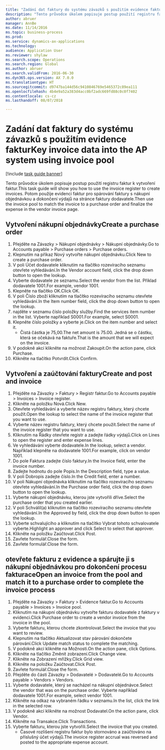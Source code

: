 ```yaml
--- 
title: "Zadání dat faktury do systému závazků s použitím evidence faktur"
description: "Tento průvodce úkolem popisuje postup použití registru faktur k vytvoření faktur."
author: abruer
manager: AnnBe
ms.date: 11/14/2016
ms.topic: business-process
ms.prod: 
ms.service: dynamics-ax-applications
ms.technology: 
audience: Application User
ms.reviewer: shylaw
ms.search.scope: Operations
ms.search.region: Global
ms.author: abruer
ms.search.validFrom: 2016-06-30
ms.dyn365.ops.version: AX 7.0.0
ms.translationtype: HT
ms.sourcegitcommit: d9747ba144d56c9410846769e5465372c89ea111
ms.openlocfilehash: 4b4e9a52a383d4acc0bf2adc669fd88c0c0f7402
ms.contentlocale: cs-cz
ms.lasthandoff: 08/07/2018

---
```

# <a name="key-invoice-data-into-the-ap-system-using-invoice-pool"></a><span data-ttu-id="36635-103">Zadání dat faktury do systému závazků s použitím evidence faktur</span><span class="sxs-lookup"><span data-stu-id="36635-103">Key invoice data into the AP system using invoice pool</span></span>

[!include [task guide banner](../../includes/task-guide-banner.md)]

<span data-ttu-id="36635-104">Tento průvodce úkolem popisuje postup použití registru faktur k vytvoření faktur.</span><span class="sxs-lookup"><span data-stu-id="36635-104">This task guide will show you how to use the invoice register to create invoices.</span></span>  <span data-ttu-id="36635-105">Potom použije evidenci faktur pro spárování faktury s nákupní objednávkou a dokončení výdajů na stránce faktury dodavatele.</span><span class="sxs-lookup"><span data-stu-id="36635-105">Then use the invoice pool to match the invoice to a purchase order and finalize the expense in the vendor invoice page.</span></span>


## <a name="create-a-purchase-order"></a><span data-ttu-id="36635-106">Vytvoření nákupní objednávky</span><span class="sxs-lookup"><span data-stu-id="36635-106">Create a purchase order</span></span>
1. <span data-ttu-id="36635-107">Přejděte na Závazky > Nákupní objednávky > Nákupní objednávky.</span><span class="sxs-lookup"><span data-stu-id="36635-107">Go to Accounts payable > Purchase orders > Purchase orders.</span></span>
2. <span data-ttu-id="36635-108">Klepnutím na příkaz Nový vytvořte nákupní objednávku.</span><span class="sxs-lookup"><span data-stu-id="36635-108">Click New to create a purchase order.</span></span>
3. <span data-ttu-id="36635-109">V poli Účet dodavatele kliknutím na tlačítko rozevíracího seznamu otevřete vyhledávání.</span><span class="sxs-lookup"><span data-stu-id="36635-109">In the Vendor account field, click the drop down button to open the lookup.</span></span>
4. <span data-ttu-id="36635-110">Vyberte dodavatele ze seznamu.</span><span class="sxs-lookup"><span data-stu-id="36635-110">Select the vendor from the list.</span></span> <span data-ttu-id="36635-111">Příklad dodavatele 1001.</span><span class="sxs-lookup"><span data-stu-id="36635-111">For example, vendor 1001.</span></span>
5. <span data-ttu-id="36635-112">Klepněte na tlačítko OK.</span><span class="sxs-lookup"><span data-stu-id="36635-112">Click OK.</span></span>
6. <span data-ttu-id="36635-113">V poli Číslo zboží kliknutím na tlačítko rozevíracího seznamu otevřete vyhledávání.</span><span class="sxs-lookup"><span data-stu-id="36635-113">In the Item number field, click the drop down button to open the lookup.</span></span>
7. <span data-ttu-id="36635-114">najděte v seznamu číslo položky služby.</span><span class="sxs-lookup"><span data-stu-id="36635-114">Find the services item number in the list.</span></span> <span data-ttu-id="36635-115">Vyberte například S0001.</span><span class="sxs-lookup"><span data-stu-id="36635-115">For example, select S0001.</span></span>
8. <span data-ttu-id="36635-116">Klepněte číslo položky a vyberte je.</span><span class="sxs-lookup"><span data-stu-id="36635-116">Click on the item number and select it.</span></span>
    * <span data-ttu-id="36635-117">Čistá částka je 75,00.</span><span class="sxs-lookup"><span data-stu-id="36635-117">The net amount is 75.00.</span></span>  <span data-ttu-id="36635-118">Jedná se o částku, která se očekává na faktuře.</span><span class="sxs-lookup"><span data-stu-id="36635-118">That is the amount that we will expect on the invoice.</span></span>  
9. <span data-ttu-id="36635-119">V podokně akcí klikněte na možnost Zakoupit.</span><span class="sxs-lookup"><span data-stu-id="36635-119">On the action pane, click Purchase.</span></span>
10. <span data-ttu-id="36635-120">Klikněte na tlačítko Potvrdit.</span><span class="sxs-lookup"><span data-stu-id="36635-120">Click Confirm.</span></span>

## <a name="create-and-post-and-invoice"></a><span data-ttu-id="36635-121">Vytvoření a zaúčtování faktury</span><span class="sxs-lookup"><span data-stu-id="36635-121">Create and post and invoice</span></span>
1. <span data-ttu-id="36635-122">Přejděte na Závazky > Faktury > Registr faktur.</span><span class="sxs-lookup"><span data-stu-id="36635-122">Go to Accounts payable > Invoices > Invoice register.</span></span>
2. <span data-ttu-id="36635-123">Klikněte na položku Nová.</span><span class="sxs-lookup"><span data-stu-id="36635-123">Click New.</span></span>
3. <span data-ttu-id="36635-124">Otevřete vyhledávání a vyberte název registru faktury, který chcete použít.</span><span class="sxs-lookup"><span data-stu-id="36635-124">Open the lookup to select the name of the invoice register that you want to use.</span></span>
4. <span data-ttu-id="36635-125">Vyberte název registru faktury, který chcete použít.</span><span class="sxs-lookup"><span data-stu-id="36635-125">Select the name of the invoice register that you want to use.</span></span>
5. <span data-ttu-id="36635-126">Kliknutím na Řádky otevřete registr a zadejte řádky výdajů.</span><span class="sxs-lookup"><span data-stu-id="36635-126">Click on Lines to open the register and enter expense lines.</span></span>
6. <span data-ttu-id="36635-127">Ve vyhledávání vyberte dodavatele.</span><span class="sxs-lookup"><span data-stu-id="36635-127">In the lookup, select a vendor.</span></span> <span data-ttu-id="36635-128">Například klepněte na dodavatele 1001.</span><span class="sxs-lookup"><span data-stu-id="36635-128">For example, click on vendor 1001.</span></span>
7. <span data-ttu-id="36635-129">Do pole Faktura zadejte číslo faktury.</span><span class="sxs-lookup"><span data-stu-id="36635-129">In the Invoice field, enter the invoice number.</span></span>
8. <span data-ttu-id="36635-130">Zadejte hodnotu do pole Popis.</span><span class="sxs-lookup"><span data-stu-id="36635-130">In the Description field, type a value.</span></span>
9. <span data-ttu-id="36635-131">V poli Dobropis zadejte číslo.</span><span class="sxs-lookup"><span data-stu-id="36635-131">In the Credit field, enter a number.</span></span>
10. <span data-ttu-id="36635-132">V poli Nákupní objednávka kliknutím na tlačítko rozevíracího seznamu otevřete vyhledávání.</span><span class="sxs-lookup"><span data-stu-id="36635-132">In the Purchase order field, click the drop down button to open the lookup.</span></span>
11. <span data-ttu-id="36635-133">Vyberte nákupní objednávku, kterou jste vytvořili dříve.</span><span class="sxs-lookup"><span data-stu-id="36635-133">Select the purchase order that you created earlier.</span></span>
12. <span data-ttu-id="36635-134">V poli Schválil(a) kliknutím na tlačítko rozevíracího seznamu otevřete vyhledávání.</span><span class="sxs-lookup"><span data-stu-id="36635-134">In the Approved by field, click the drop down button to open the lookup.</span></span>
13. <span data-ttu-id="36635-135">Vyberte schvalujícího a kliknutím na tlačítko Vybrat tohoto schvalovatele vyberte.</span><span class="sxs-lookup"><span data-stu-id="36635-135">Highlight an approver and click Select to select that approver.</span></span>
14. <span data-ttu-id="36635-136">Klikněte na položku Zaúčtovat.</span><span class="sxs-lookup"><span data-stu-id="36635-136">Click Post.</span></span>
15. <span data-ttu-id="36635-137">Zavřete formulář.</span><span class="sxs-lookup"><span data-stu-id="36635-137">Close the form.</span></span>
16. <span data-ttu-id="36635-138">Zavřete formulář.</span><span class="sxs-lookup"><span data-stu-id="36635-138">Close the form.</span></span>

## <a name="open-an-invoice-from-the-pool-and-match-it-to-a-purchase-order-to-complete-the-invoice-process"></a><span data-ttu-id="36635-139">otevřete fakturu z evidence a spárujte ji s nákupní objednávkou pro dokončení procesu fakturace</span><span class="sxs-lookup"><span data-stu-id="36635-139">Open an invoice from the pool and match it to a purchase order to complete the invoice process</span></span>
1. <span data-ttu-id="36635-140">Přejděte na Závazky > Faktury > Evidence faktur.</span><span class="sxs-lookup"><span data-stu-id="36635-140">Go to Accounts payable > Invoices > Invoice pool.</span></span>
2. <span data-ttu-id="36635-141">Kliknutím na nákupní objednávku vytvořte fakturu dodavatele z faktury v evidenci.</span><span class="sxs-lookup"><span data-stu-id="36635-141">Click Purchase order to create a vendor invoice from the invoice in the pool.</span></span>
3. <span data-ttu-id="36635-142">Vyberte fakturu, kterou chcete zkontrolovat.</span><span class="sxs-lookup"><span data-stu-id="36635-142">Select the invoice that you want to review.</span></span>
4. <span data-ttu-id="36635-143">Klepnutím na tlačítko Aktualizovat stav párování dokončete párování.</span><span class="sxs-lookup"><span data-stu-id="36635-143">Click Update match status to complete the matching.</span></span>
5. <span data-ttu-id="36635-144">V podokně akcí klikněte na Možnosti.</span><span class="sxs-lookup"><span data-stu-id="36635-144">On the action pane, click Options.</span></span>
6. <span data-ttu-id="36635-145">Klikněte na tlačítko Změnit zobrazení.</span><span class="sxs-lookup"><span data-stu-id="36635-145">Click Change view.</span></span>
7. <span data-ttu-id="36635-146">Klikněte na Zobrazení mřížky.</span><span class="sxs-lookup"><span data-stu-id="36635-146">Click Grid view.</span></span>
8. <span data-ttu-id="36635-147">Klikněte na položku Zaúčtovat.</span><span class="sxs-lookup"><span data-stu-id="36635-147">Click Post.</span></span>
9. <span data-ttu-id="36635-148">Zavřete formulář.</span><span class="sxs-lookup"><span data-stu-id="36635-148">Close the form.</span></span>
10. <span data-ttu-id="36635-149">Přejděte do části Závazky > Dodavatelé > Dodavatelé.</span><span class="sxs-lookup"><span data-stu-id="36635-149">Go to Accounts payable > Vendors > Vendors.</span></span>
11. <span data-ttu-id="36635-150">Vyberte dodavatele, který se nacházel na nákupní objednávce.</span><span class="sxs-lookup"><span data-stu-id="36635-150">Select the vendor that was on the purchase order.</span></span> <span data-ttu-id="36635-151">Vyberte například dodavatele 1001.</span><span class="sxs-lookup"><span data-stu-id="36635-151">For example, select vendor 1001.</span></span>
12. <span data-ttu-id="36635-152">Klikněte na odkaz na vybraném řádku v seznamu.</span><span class="sxs-lookup"><span data-stu-id="36635-152">In the list, click the link in the selected row.</span></span>
13. <span data-ttu-id="36635-153">V podokně akcí klikněte na možnost Dodavatel.</span><span class="sxs-lookup"><span data-stu-id="36635-153">On the action pane, click Vendor.</span></span>
14. <span data-ttu-id="36635-154">Klikněte na Transakce.</span><span class="sxs-lookup"><span data-stu-id="36635-154">Click Transactions.</span></span>
15. <span data-ttu-id="36635-155">Vyberte fakturu, kterou jste vytvořili.</span><span class="sxs-lookup"><span data-stu-id="36635-155">Select the invoice that you created.</span></span>
    * <span data-ttu-id="36635-156">Časové rozlišení registru faktur bylo stornováno a zaúčtováno na příslušný účet výdajů.</span><span class="sxs-lookup"><span data-stu-id="36635-156">The invoice register accrual was reversed and posted to the appropriate expense account.</span></span>  


